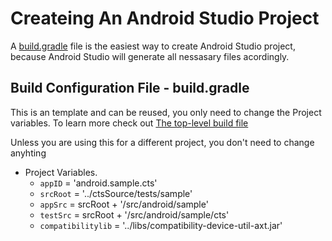 # Createing An Android Studio Project
A [build.gradle](https://github.com/Alwin-Lin/development-debug-androidTest/blob/master/CtsSampleDeviceTestCases/ctsDeviceTestCaseProject/build.gradle) file is the easiest way to create Android Studio project, because Android Studio will generate all nessasary files acordingly. 

## Build Configuration File - build.gradle 
This is an template and can be reused, you only need to change the Project variables. To learn more check out [The top-level build file](https://developer.android.com/studio/build#top-level)

 Unless you are using this for a different project, you don't need to change anyhting

* Project Variables.
    * ```appID``` = 'android.sample.cts'
    * ```srcRoot``` = '../ctsSource/tests/sample'
    * ```appSrc``` = srcRoot + '/src/android/sample'
    * ```testSrc``` = srcRoot + '/src/android/sample/cts'
    * ```compatibilitylib``` = '../libs/compatibility-device-util-axt.jar'
